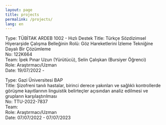 ```yaml
---
layout: page
title: projects
permalink: /projects/
lang: en
---
```


Type: TÜBİTAK ARDEB 1002 - Hızlı Destek
Title: Türkçe Sözdizimsel Hiyerarşide Çalışma Belleğinin Rolü: Göz Hareketlerini İzleme Tekniğine Dayalı Bir Çözümleme  
No: 122K664  
Team: İpek Pınar Uzun (Yürütücü), Selin Çalışkan (Bursiyer Öğrenci)  
Role: Araştırmacı/Uzman  
Date: 19/07/2022 -  

Type: Gazi Üniversitesi BAP  
Title: Şizofreni tanılı hastalar, birinci derece yakınları ve sağlıklı kontrollerde görüşme kayıtlarının linguistik belirteçler
açısından analiz edilmesi ve grupların karşılaştırılması  
No: TTU-2022-7837  
Team:  
Role: Araştırmacı/Uzman  
Date: 07/07/2022 - 07/07/2023



